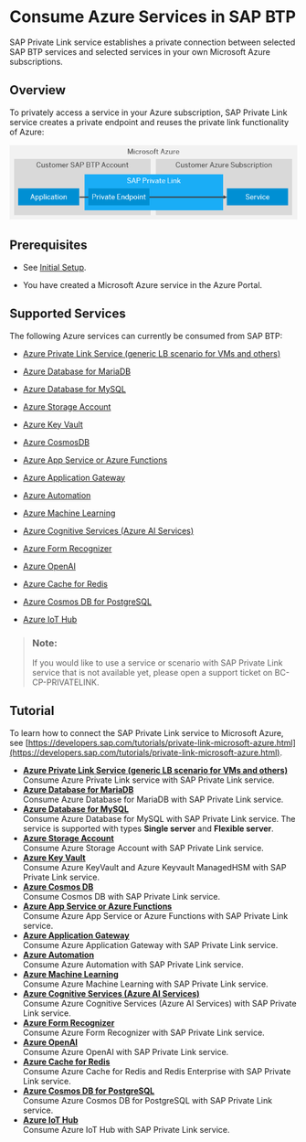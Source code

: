 <!-- loioe9cc67716a3a41c9885862661e6c4234 -->

# Consume Azure Services in SAP BTP

SAP Private Link service establishes a private connection between selected SAP BTP services and selected services in your own Microsoft Azure subscriptions.



<a name="loioe9cc67716a3a41c9885862661e6c4234__section_mpr_tmz_cpb"/>

## Overview

To privately access a service in your Azure subscription, SAP Private Link service creates a private endpoint and reuses the private link functionality of Azure:

![Consuming Azure services in SAP BTP.](images/Private_Link_-_Scenario_1_0745a1a.png)



<a name="loioe9cc67716a3a41c9885862661e6c4234__section_sll_bjz_cpb"/>

## Prerequisites

-   See [Initial Setup](../initial-setup-f2dce1d.md).

-   You have created a Microsoft Azure service in the Azure Portal.




<a name="loioe9cc67716a3a41c9885862661e6c4234__section_slk_1jz_cpb"/>

## Supported Services

The following Azure services can currently be consumed from SAP BTP:

-   [Azure Private Link Service \(generic LB scenario for VMs and others\)](azure-private-link-service-generic-lb-scenario-for-vms-and-others-e8bc0c6.md)

-   [Azure Database for MariaDB](azure-database-for-mariadb-862fa29.md)

-   [Azure Database for MySQL](azure-database-for-mysql-5c70499.md)

-   [Azure Storage Account](azure-storage-account-75b307e.md)

-   [Azure Key Vault](azure-key-vault-407fb19.md)

-   [Azure CosmosDB](azure-cosmos-db-663ed56.md)

-   [Azure App Service or Azure Functions](azure-app-service-or-azure-functions-d5f96f9.md)

-   [Azure Application Gateway](azure-application-gateway-af86a45.md)

-   [Azure Automation](azure-automation-8064b46.md)

-   [Azure Machine Learning](azure-machine-learning-3421f1f.md)

-   [Azure Cognitive Services \(Azure AI Services\)](azure-cognitive-services-azure-ai-services-3c1a30b.md)
-   [Azure Form Recognizer](azure-form-recognizer-570ee0d.md)

-   [Azure OpenAI](azure-openai-7056d9b.md)

-   [Azure Cache for Redis](azure-cache-for-redis-a204b79.md)

-   [Azure Cosmos DB for PostgreSQL](azure-cosmos-db-for-postgresql-40d338b.md)

-   [Azure IoT Hub](azure-iot-hub-72a6ec5.md)

> ### Note:  
> If you would like to use a service or scenario with SAP Private Link service that is not available yet, please open a support ticket on BC-CP-PRIVATELINK.



<a name="loioe9cc67716a3a41c9885862661e6c4234__section_zg3_cjz_cpb"/>

## Tutorial

To learn how to connect the SAP Private Link service to Microsoft Azure, see [https://developers.sap.com/tutorials/private-link-microsoft-azure.html](https://developers.sap.com/tutorials/private-link-microsoft-azure.html).

-   **[Azure Private Link Service \(generic LB scenario for VMs and others\)](azure-private-link-service-generic-lb-scenario-for-vms-and-others-e8bc0c6.md "Consume Azure Private Link service with SAP Private Link service . ")**  
Consume Azure Private Link service with SAP Private Link service.
-   **[Azure Database for MariaDB](azure-database-for-mariadb-862fa29.md "Consume Azure Database for MariaDB with SAP Private Link service . ")**  
Consume Azure Database for MariaDB with SAP Private Link service.
-   **[Azure Database for MySQL](azure-database-for-mysql-5c70499.md "Consume Azure Database for MySQL with SAP Private Link service . The service is
		supported with types Single server and Flexible
			server. ")**  
Consume Azure Database for MySQL with SAP Private Link service. The service is supported with types **Single server** and **Flexible server**.
-   **[Azure Storage Account](azure-storage-account-75b307e.md "Consume Azure Storage Account with SAP Private Link service . ")**  
Consume Azure Storage Account with SAP Private Link service.
-   **[Azure Key Vault](azure-key-vault-407fb19.md "Consume Azure KeyVault and Azure Keyvault ManagedHSM with SAP Private Link
			service.")**  
Consume Azure KeyVault and Azure Keyvault ManagedHSM with SAP Private Link service.
-   **[Azure Cosmos DB](azure-cosmos-db-663ed56.md "Consume Cosmos DB with SAP Private Link service.")**  
Consume Cosmos DB with SAP Private Link service.
-   **[Azure App Service or Azure Functions](azure-app-service-or-azure-functions-d5f96f9.md "Consume Azure App Service or Azure Functions with SAP Private Link
			service.")**  
Consume Azure App Service or Azure Functions with SAP Private Link service.
-   **[Azure Application Gateway](azure-application-gateway-af86a45.md "Consume Azure Application Gateway with SAP Private Link service. ")**  
Consume Azure Application Gateway with SAP Private Link service.
-   **[Azure Automation](azure-automation-8064b46.md "Consume Azure Automation with SAP Private Link service.")**  
Consume Azure Automation with SAP Private Link service.
-   **[Azure Machine Learning](azure-machine-learning-3421f1f.md "Consume Azure Machine Learning with SAP Private Link service.")**  
Consume Azure Machine Learning with SAP Private Link service.
-   **[Azure Cognitive Services \(Azure AI Services\)](azure-cognitive-services-azure-ai-services-3c1a30b.md "Consume Azure Cognitive Services (Azure AI Services) with SAP Private Link
		service.")**  
Consume Azure Cognitive Services \(Azure AI Services\) with SAP Private Link service.
-   **[Azure Form Recognizer](azure-form-recognizer-570ee0d.md "Consume Azure Form Recognizer with SAP Private Link service.")**  
Consume Azure Form Recognizer with SAP Private Link service.
-   **[Azure OpenAI](azure-openai-7056d9b.md "Consume Azure OpenAI with SAP Private Link service.")**  
Consume Azure OpenAI with SAP Private Link service.
-   **[Azure Cache for Redis](azure-cache-for-redis-a204b79.md "Consume Azure Cache for Redis and Redis Enterprise with SAP Private Link service. ")**  
Consume Azure Cache for Redis and Redis Enterprise with SAP Private Link service.
-   **[Azure Cosmos DB for PostgreSQL](azure-cosmos-db-for-postgresql-40d338b.md "Consume Azure Cosmos DB for PostgreSQL with SAP Private Link service.")**  
Consume Azure Cosmos DB for PostgreSQL with SAP Private Link service.
-   **[Azure IoT Hub](azure-iot-hub-72a6ec5.md "Consume Azure IoT Hub with SAP Private Link service.")**  
Consume Azure IoT Hub with SAP Private Link service.

